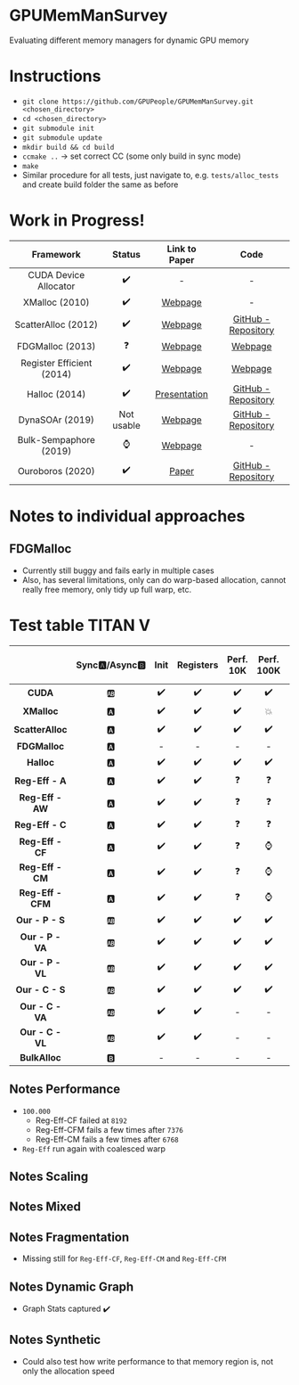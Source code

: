 # GPUMemManSurvey
Evaluating different memory managers for dynamic GPU memory

# Instructions
* `git clone https://github.com/GPUPeople/GPUMemManSurvey.git <chosen_directory>`
* `cd <chosen_directory>`
* `git submodule init`
* `git submodule update`
* `mkdir build && cd build`
* `ccmake ..` -> set correct CC (some only build in sync mode)
* `make`
* Similar procedure for all tests, just navigate to, e.g. `tests/alloc_tests` and create build folder the same as before

# Work in Progress!

| Framework | Status | Link to Paper | Code |
|:---:|:---:|:---:| :---:|
| CUDA Device Allocator | :heavy_check_mark: 	| - | - |
| XMalloc (2010)				| 	:heavy_check_mark: 	| [Webpage](http://hdl.handle.net/2142/16137) | - |
| ScatterAlloc (2012) 			| :heavy_check_mark: 	| [Webpage](https://ieeexplore.ieee.org/document/6339604) | [GitHub - Repository](https://github.com/ax3l/scatteralloc) |
| FDGMalloc (2013) 			    |  :question: 	| [Webpage](https://www.gcc.tu-darmstadt.de/media/gcc/papers/Widmer_2013_FDM.pdf) | [Webpage](https://www.gcc.tu-darmstadt.de/home/proj/fdgmalloc/index.en.jsp) |
| Register Efficient (2014)	    | :heavy_check_mark:	| [Webpage](https://diglib.eg.org/bitstream/handle/10.2312/hpg.20141090.019-027/019-027.pdf?sequence=1&isAllowed=y) | [Webpage](http://decibel.fi.muni.cz/~xvinkl/CMalloc/) |
| Halloc (2014)				    |  :heavy_check_mark: 	| [Presentation](http://on-demand.gputechconf.com/gtc/2014/presentations/S4271-halloc-high-throughput-dynamic-memory-allocator.pdf) | [GitHub - Repository](https://github.com/canonizer/halloc) |
| DynaSOAr (2019)               |   Not usable   | [Webpage](https://drops.dagstuhl.de/opus/volltexte/2019/10809/pdf/LIPIcs-ECOOP-2019-17.pdf) | [GitHub - Repository](https://github.com/prg-titech/dynasoar)|
| Bulk-Sempaphore (2019)		| 	:watch: 	| [Webpage](https://research.nvidia.com/publication/2019-02_Throughput-oriented-GPU-memory) | - |
| Ouroboros (2020)			    | :heavy_check_mark:	| [Paper](https://dl.acm.org/doi/pdf/10.1145/3392717.3392742) | [GitHub - Repository](https://github.com/GPUPeople/Ouroboros) |

# Notes to individual approaches
## FDGMalloc
* Currently still buggy and fails early in multiple cases
* Also, has several limitations, only can do warp-based allocation, cannot really free memory, only tidy up full warp, etc.

# Test table TITAN V

| | Sync:a:/Async:b: |Init|Registers| Perf. 10K | Perf. 100K | Mixed 10K | Mixed 100K | Scaling 2¹ - 2²⁰| Frag. 1|Frag. 2|Graph Init.|Graph Up.|Synth.|
|:---:|:---:|:---:| :---:|:---:|:---:|:---:|:---:|:---:|:---:|:---:|:---:|:---:|:---:|
|**CUDA**|:ab:|:heavy_check_mark:|:heavy_check_mark:|:heavy_check_mark:|:heavy_check_mark:|:heavy_check_mark:|:heavy_check_mark:|:heavy_check_mark:|:heavy_check_mark:|-|:watch:|-|-|
|**XMalloc**|:a:|:heavy_check_mark:|:heavy_check_mark:|:heavy_check_mark:|:boom:|:heavy_check_mark:|:boom:|:boom:|-|-|-|-|-|
|**ScatterAlloc**|:a:|:heavy_check_mark:|:heavy_check_mark:|:heavy_check_mark:|:heavy_check_mark:|:heavy_check_mark:|:heavy_check_mark:|:heavy_check_mark:|:heavy_check_mark:|-|-|-|-|
|**FDGMalloc**|:a:|-|-|-|-|-|-|-|-|-|-|-|-|
|**Halloc**|:a:|:heavy_check_mark:|:heavy_check_mark:|:heavy_check_mark:|:heavy_check_mark:|:heavy_check_mark:|:heavy_check_mark:|:question:|:heavy_check_mark:|-|-|-|-|
|**Reg-Eff - A**|:a:|:heavy_check_mark:|:heavy_check_mark:|:question:| :question:|-|-|-|:heavy_check_mark:|-|-|-|-|
|**Reg-Eff - AW**|:a:|:heavy_check_mark:|:heavy_check_mark:|:question:| :question:|-|-|-|:heavy_check_mark:|-|-|-|-|
|**Reg-Eff - C**|:a:|:heavy_check_mark:|:heavy_check_mark:|:question:| :question:|-|-|-|:heavy_check_mark:|-|-|-|-|
|**Reg-Eff - CF**|:a:|:heavy_check_mark:|:heavy_check_mark:|:question:| :watch:|-|-|-|:watch:|-|-|-|-|
|**Reg-Eff - CM**|:a:|:heavy_check_mark:|:heavy_check_mark:|:question:| :watch:|-|-|-|:watch:|-|-|-|-|
|**Reg-Eff - CFM**|:a:|:heavy_check_mark:|:heavy_check_mark:|:question:| :watch:|-|-|-|:watch:|-|-|-|-|
|**Our - P - S**|:ab:|:heavy_check_mark:|:heavy_check_mark:|:heavy_check_mark:|:heavy_check_mark:|-|-|-|:heavy_check_mark:|-|-|-|-|
|**Our - P - VA**|:ab:|:heavy_check_mark:|:heavy_check_mark:|:heavy_check_mark:|:heavy_check_mark:|-|-|-|:heavy_check_mark:|-|-|-|-|
|**Our - P - VL**|:ab:|:heavy_check_mark:|:heavy_check_mark:|:heavy_check_mark:|:heavy_check_mark:|-|-|-|:heavy_check_mark:|-|-|-|-|
|**Our - C - S**|:ab:|:heavy_check_mark:|:heavy_check_mark:|:heavy_check_mark:|:heavy_check_mark:|-|-|-|:heavy_check_mark:|-|-|-|-|
|**Our - C - VA**|:ab:|:heavy_check_mark:|:heavy_check_mark:|-| -|-|-|-|-|-|-|-|-|
|**Our - C - VL**|:ab:|:heavy_check_mark:|:heavy_check_mark:|-| -|-|-|-|-|-|-|-|-|
|**BulkAlloc**|:b:|-| -|-|-|-|-|-|-|-|-|-|-|


## Notes Performance
* `100.000`
  * Reg-Eff-CF failed at `8192`
  * Reg-Eff-CFM fails a few times after `7376`
  * Reg-Eff-CM fails a few times after `6768`
* `Reg-Eff` run again with coalesced warp

## Notes Scaling

## Notes Mixed

## Notes Fragmentation
* Missing still for `Reg-Eff-CF`, `Reg-Eff-CM` and `Reg-Eff-CFM`

## Notes Dynamic Graph
* Graph Stats captured :heavy_check_mark:

## Notes Synthetic
* Could also test how write performance to that memory region is, not only the allocation speed


